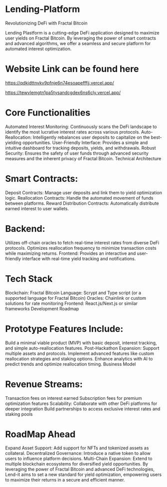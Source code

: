 


# Lending-Platform

Revolutionizing DeFi with Fractal Bitcoin

Lending Plastform  is a cutting-edge DeFi application designed to maximize user yields on Fractal Bitcoin. By leveraging the power of smart contracts and advanced algorithms, we offer a seamless and secure platform for automated interest optimization.

# Website Link can be found here

https://qdkjdttnvkv9pfnje6n74esoapefffjj.vercel.app/

https://tewvlemgtn1pa5tysandcgdex6ns6cly.vercel.app/

# Core Functionalities

Automated Interest Monitoring: Continuously scans the DeFi landscape to identify the most lucrative interest rates across various protocols.
Auto-Reallocation: Intelligently rebalances user deposits to capitalize on the best-yielding opportunities.
User-Friendly Interface: Provides a simple and intuitive dashboard for tracking deposits, yields, and withdrawals.
Robust Security: Ensures the safety of user funds through advanced security measures and the inherent privacy of Fractal Bitcoin.
Technical Architecture

# Smart Contracts:
Deposit Contracts: Manage user deposits and link them to yield optimization logic.
Reallocation Contracts: Handle the automated movement of funds between platforms.
Reward Distribution Contracts: Automatically distribute earned interest to user wallets.

# Backend:
Utilizes off-chain oracles to fetch real-time interest rates from diverse DeFi protocols.
Optimizes reallocation frequency to minimize transaction costs while maximizing returns.
Frontend:
Provides an interactive and user-friendly interface with real-time yield tracking and notifications.

# Tech Stack 
Blockchain: Fractal Bitcoin
Language: Scrypt and Type script (or a supported language for Fractal Bitcoin)
Oracles: Chainlink or custom solutions for rate monitoring
Frontend: React.js/Next.js or similar frameworks
Development Roadmap

# Prototype Features Include:
Build a minimal viable product (MVP) with basic deposit, interest tracking, and simple auto-reallocation features.
Post-Hackathon Expansion:
Support multiple assets and protocols.
Implement advanced features like custom reallocation strategies and staking options.
Enhance analytics with AI to predict trends and optimize reallocation timing.
Business Model

# Revenue Streams:
Transaction fees on interest earned
Subscription fees for premium optimization features
Scalability:
Collaborate with other DeFi platforms for deeper integration
Build partnerships to access exclusive interest rates and staking pools

# RoadMap Ahead

Expand Asset Support: Add support for NFTs and tokenized assets as collateral.
Decentralized Governance: Introduce a native token to allow users to influence platform decisions.
Multi-Chain Expansion: Extend to multiple blockchain ecosystems for diversified yield opportunities.
By leveraging the power of Fractal Bitcoin and advanced DeFi technologies, Lend-it aims to set a new standard for yield optimization, empowering users to maximize their returns in a secure and efficient manner.















